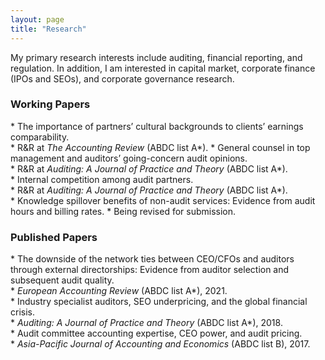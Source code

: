 ```yaml
---
layout: page
title: "Research"
---
```


My primary research interests include auditing, financial reporting, and regulation. In addition, I am interested in capital market, corporate finance (IPOs and SEOs), and corporate governance research.
<br>

<H3>Working Papers</H3>
* The importance of partners’ cultural backgrounds to clients’ earnings comparability. <br>
    * R&R at <em>The Accounting Review</em> (ABDC list A*).  
* General counsel in top management and auditors’ going-concern audit opinions. <br>
    * R&R at <em>Auditing: A Journal of Practice and Theory</em> (ABDC list A*). <br>
* Internal competition among audit partners. <br>
    * R&R at <em>Auditing: A Journal of Practice and Theory</em> (ABDC list A*). <br>
* Knowledge spillover benefits of non-audit services: Evidence from audit hours and billing rates.
    * Being revised for submission.
 
 
<H3>Published Papers</H3>
* The downside of the network ties between CEO/CFOs and auditors through external directorships: Evidence from auditor selection and subsequent audit quality. <br>
    * <em>European Accounting Review</em> (ABDC list A*), 2021. <br>
* Industry specialist auditors, SEO underpricing, and the global financial crisis. <br>
    * <em>Auditing: A Journal of Practice and Theory</em> (ABDC list A*), 2018. <br>
* Audit committee accounting expertise, CEO power, and audit pricing. <br>
    * <em>Asia-Pacific Journal of Accounting and Economics</em> (ABDC list B), 2017. <br>
